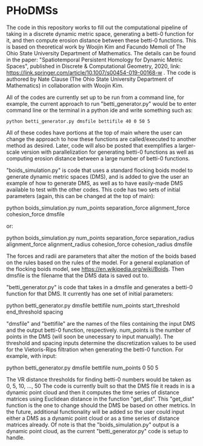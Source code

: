 # PHoDMSs
The code in this repository works to fill out the computational pipeline of taking in a discrete dynamic metric space, generating a betti-0 function for it, and then compute erosion distance between these betti-0 functions. This is based on theoretical work by Woojin Kim and Facundo Memoli of The Ohio State University Department of Mathematics. The details can be found in the paper: "Spatiotemporal Persistent Homology for Dynamic Metric
Spaces", published in Discrete & Computational Geometry, 2020, link: https://link.springer.com/article/10.1007/s00454-019-00168-w . 
The code is authored by Nate Clause (The Ohio State University Department of Mathematics) in collaboration with Woojin Kim.

All of the codes are currently set up to be run from a command line, for example, the current approach to run "betti_generator.py" would be to enter command line or the terminal in a python ide and write something such as:

```
python betti_generator.py dmsfile bettifile 40 0 50 5
```

All of these codes have portions at the top of main where the user can change the approach to how these functions are called/executed to another method as desired. Later, code will also be posted that exemplifies a larger-scale version with parallelization for generating betti-0 functions as well as computing erosion distance between a large number of betti-0 functions.

"boids_simulation.py" is code that uses a standard flocking boids model to generate dynamic metric spaces (DMS), and is added to give the user an example of how to generate DMS, as well as to have easily-made DMS available to test with the other codes.
This code has two sets of initial parameters (again, this can be changed at the top of main):

python boids_simulation.py num_points separation_force alignment_force cohesion_force dmsfile

or:

python boids_simulation.py num_points separation_force separation_radius alignment_force alignment_radius cohesion_force cohesion_radius dmsfile

The forces and radii are parameters that alter the motion of the boids based on the rules based on the rules of the model. For a general explanation of the flocking boids model, see https://en.wikipedia.org/wiki/Boids. Then dmsfile is the filename that the DMS data is saved out to.

"betti_generator.py" is code that takes in a dmsfile and generates a betti-0 function for that DMS. It currently has one set of initial parameters:

python betti_generator.py dmsfile bettifile num_points start_threshold end_threshold spacing

"dmsfile" and "bettifile" are the names of the files containing the input DMS and the output betti-0 function, respectively. num_points is the number of points in the DMS (will soon be unecessary to input manually). The threshold and spacing inputs determine the discretization values to be used for the Vietoris-Rips filtration when generating the betti-0 function. For example, with input:

python betti_generator.py dmsfile bettifile num_points 0 50 5

The VR distance thresholds for finding betti-0 numbers would be taken as 0, 5, 10, ..., 50
The code is currently built so that the DMS file it reads in is a dynamic point cloud and then it computes the time series of distance matrices using Euclidean distance in the function "get_dist". This "get_dist" function is the one to change should the DMS be based on other metrics. In the future, additional functionality will be added so the user could input either a DMS as a dynamic point cloud or as a time series of distance matrices already. Of note is that the "boids_simulation.py" output is a dynamic point cloud, as the current "betti_generator.py" code is setup to handle.

